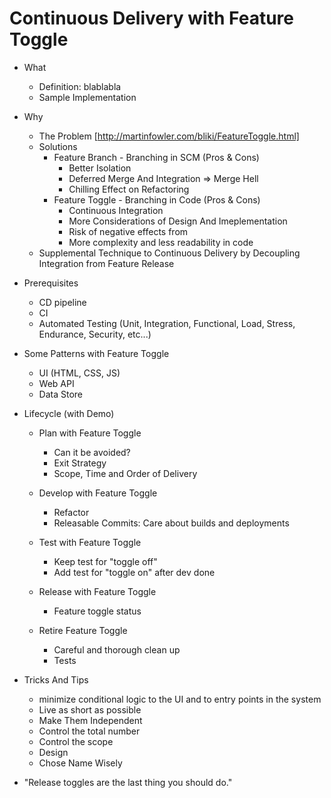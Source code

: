 Continuous Delivery with Feature Toggle
==============

- What
	- Definition: blablabla
	- Sample Implementation

- Why
	- The Problem [http://martinfowler.com/bliki/FeatureToggle.html]
	- Solutions
	    - Feature Branch - Branching in SCM (Pros & Cons)
	        + Better Isolation
	        - Deferred Merge And Integration => Merge Hell
	        - Chilling Effect on Refactoring
	    - Feature Toggle - Branching in Code (Pros & Cons)
	        + Continuous Integration
	        - More Considerations of Design And Imeplementation
	        - Risk of negative effects from
	        - More complexity and less readability in code
	- Supplemental Technique to Continuous Delivery by Decoupling Integration from Feature Release

- Prerequisites
    - CD pipeline
    - CI
    - Automated Testing (Unit, Integration, Functional, Load, Stress, Endurance, Security, etc...)

- Some Patterns with Feature Toggle
	- UI (HTML, CSS, JS)
	- Web API
	- Data Store

- Lifecycle (with Demo)
	- Plan with Feature Toggle
	    - Can it be avoided?
	    - Exit Strategy
	    - Scope, Time and Order of Delivery

	- Develop with Feature Toggle
	    - Refactor
	    - Releasable Commits: Care about builds and deployments 

	- Test with Feature Toggle
	    - Keep test for "toggle off"
	    - Add test for "toggle on" after dev done

	- Release with Feature Toggle
	    - Feature toggle status

	- Retire Feature Toggle
	    - Careful and thorough clean up
	    - Tests

- Tricks And Tips
	- minimize conditional logic to the UI and to entry points in the system
    - Live as short as possible
    - Make Them Independent
    - Control the total number
    - Control the scope
    - Design
    - Chose Name Wisely

- "Release toggles are the last thing you should do." 
